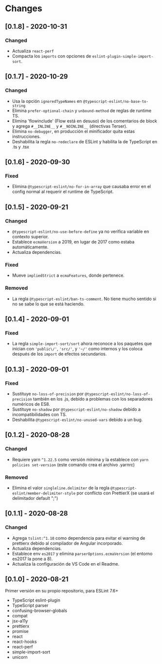 # Changes

## \[0.1.8] - 2020-10-31

### Changed

- Actualiza `react-perf`
- Compacta los `imports` con opciones de `eslint-plugin-simple-import-sort`.

## \[0.1.7] - 2020-10-29

### Changed

- Usa la opción `ignoredTypeNames` en `@typescript-eslint/no-base-to-string`
- Elimina `prefer-optional-chain` y `unbound-method` de reglas de runtime TS.
- Elimina 'flowinclude' (Flow está en desuso) de los comentarios de block y agrega `#__INLINE__` y `#__NOINLINE__` (directivas Terser).
- Elimina `no-debugger`, en producción el minificador quita estas instrucciones.
- Deshabilita la regla `no-redeclare` de ESLint y habilita la de TypeScript en .ts y .tsx

## \[0.1.6] - 2020-09-30

### Fixed

- Elimina `@typescript-eslint/no-for-in-array` que causaba error en el config normal al requerir el runtime de TypeScript.

## \[0.1.5] - 2020-09-21

### Changed

- `@typescript-eslint/no-use-before-define` ya no verifica variable en contexto superior.
- Establece `ecmaVersion` a 2019, en lugar de 2017 como estaba automáticamente.
- Actualiza dependencias.

### Fixed

- Mueve `impliedStrict` a `ecmaFeatures`, donde pertenece.

### Removed

- La regla `@typescript-eslint/ban-ts-comment`.
  No tiene mucho sentido si no se sabe lo que se está haciendo.

## \[0.1.4] - 2020-09-01

### Fixed

- La regla `simple-import-sort/sort` ahora reconoce a los paquetes que inician con `'public\/'`, `'src/'`, y `'~/'` como internos y los coloca después de los `import` de efectos secundarios.

## \[0.1.3] - 2020-09-01

### Fixed

- Sustituye `no-loss-of-precision` por `@typescript-eslint/no-loss-of-precision` también en los .js, debido a problemas con los separadores numéricos de ES8.
- Sustituye `no-shadow` por `@typescript-eslint/no-shadow` debido a incompatibilidades con TS.
- Deshabilita `@typescript-eslint/no-unused-vars` debido a un bug.

## \[0.1.2] - 2020-08-28

### Changed

- Requiere yarn `^1.22.5` como versión mínima y la establece con `yarn policies set-version` (este comando crea el archivo .yarnrc)

### Removed

- Elimina el valor `singleline.delimiter` de la regla `@typescript-eslint/member-delimiter-style` por conflicto con PrettierX (se usará el delimitador default ";")

## \[0.1.1] - 2020-08-28

### Changed

- Agrega `tslint:^1.10` como dependencia para evitar el warning de prettierx debido al compilador de Angular incorporado.
- Actualiza dependencias.
- Establece env `es2017` y elimina `parserOptions.ecmaVersion` (el entorno es2017 la pone a 8).
- Actualiza la configuración de VS Code en el Readme.

## \[0.1.0] - 2020-08-21

Primer versión en su propio repositorio, para ESLint 7.6+

- TypeScript eslint-plugin
- TypeScript parser
- confusing-browser-globals
- compat
- jsx-a11y
- prettierx
- promise
- react
- react-hooks
- react-perf
- simple-import-sort
- unicorn
